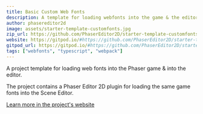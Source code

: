 ```yaml
---
title: Basic Custom Web Fonts
description: A template for loading webfonts into the game & the editor.
author: phasereditor2d
image: assets/starter-template-customfonts.jpg
zip_url: https://github.com/PhaserEditor2D/starter-template-customfonts/archive/refs/tags/v1.2.2.zip
website: https://gitpod.io/#https://github.com/PhaserEditor2D/starter-template-customfonts
gitpod_url: https://gitpod.io/#https://github.com/PhaserEditor2D/starter-template-customfonts
tags: ["webfonts", "typescript", "webpack"]
---
```


A project template for loading web fonts into the Phaser game & into the editor.

The project contains a Phaser Editor 2D plugin for loading the same game fonts into the Scene Editor.

[Learn more in the project's website](https://github.com/PhaserEditor2D/starter-template-customfonts)